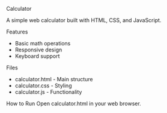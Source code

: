 Calculator

A simple web calculator built with HTML, CSS, and JavaScript.

Features
- Basic math operations
- Responsive design
- Keyboard support

Files
- calculator.html - Main structure
- calculator.css - Styling  
- calculator.js - Functionality

How to Run
Open calculator.html in your web browser.
